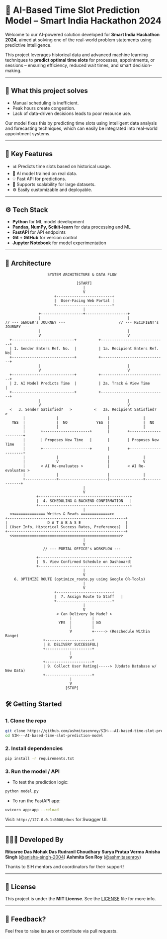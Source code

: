 
# 🎯 AI-Based Time Slot Prediction Model – Smart India Hackathon 2024

Welcome to our AI-powered solution developed for **Smart India Hackathon 2024**, aimed at solving one of the real-world problem statements using predictive intelligence.

This project leverages historical data and advanced machine learning techniques to **predict optimal time slots** for processes, appointments, or sessions – ensuring efficiency, reduced wait times, and smart decision-making.

---

## 🚀 What this project solves

- Manual scheduling is inefficient.
- Peak hours create congestion.
- Lack of data-driven decisions leads to poor resource use.

Our model fixes this by predicting time slots using intelligent data analysis and forecasting techniques, which can easily be integrated into real-world appointment systems.

---

## 🧩 Key Features

- 📊 Predicts time slots based on historical usage.
- 🤖 AI model trained on real data.
- 💡 Fast API for predictions.
- 🧠 Supports scalability for large datasets.
- ⚙️ Easily customizable and deployable.

---

## ⚙️ Tech Stack

- **Python** for ML model development
- **Pandas, NumPy, Scikit-learn** for data processing and ML
- **FastAPI** for API endpoints
- **Git + GitHub** for version control
- **Jupyter Notebook** for model experimentation

---

## 🧠 Architecture

                       SYSTEM ARCHITECTURE & DATA FLOW                         

                                    [START]
                                       |
                                       V
                          +-------------------------+
                          |  User-Facing Web Portal |
                          +-------------------------+
                                       |
                   +-------------------+-------------------+
                   |                                       |
    // --- SENDER's JOURNEY ---                        // --- RECIPIENT's JOURNEY ---
                   |                                       |
                   V                                       V
      +----------------------------+          +-----------------------------+
      | 1. Sender Enters Ref. No.  |          | 1a. Recipient Enters Ref. No|
      +----------------------------+          +-----------------------------+
                   |                                       |
                   V                                       V
      +----------------------------+          +-----------------------------+
      | 2. AI Model Predicts Time  |          | 2a. Track & View Time       |
      +----------------------------+          +-----------------------------+
                   |                                       |
                   V                                       V
      <   3. Sender Satisfied?   >          <   3a. Recipient Satisfied?  >
            |              |                      |               |
       YES  |              |  NO             YES  |               |  NO
            |              |                      |               |
            |       +---------------------+       |        +----------------------+
            |       | Proposes New Time   |       |        | Proposes New Time    |
            |       +---------------------+       |        +----------------------+
            |              |                      |               |
            |              V                      |               V
            |       < AI Re-evaluates >           |        < AI Re-evaluates >
            |              |                      |               |
            +--------------+----------------------)---------------+--------------+
                                       |
                                       V
                  +-----------------------------------------+
                  |  4. SCHEDULING & BACKEND CONFIRMATION   |
                  +-----------------------------------------+
                                       |
      <<============== Writes & Reads =============>>
    +-----------------------------------------------------+
    |                  D A T A B A S E                    |
    | (User Info, Historical Success Rates, Preferences)  |
    +-----------------------------------------------------+
      <<===============================================>>
                                       |
                                       V
                     // --- PORTAL OFFICE's WORKFLOW ---

                  +-----------------------------------------+
                  |  5. View Confirmed Schedule on Dashboard|
                  +-----------------------------------------+
                                       |
                                       V
        6. OPTIMIZE ROUTE (optimize_route.py using Google OR-Tools)             
                                       |
                                       V
                          +-------------------------+
                          |  7. Assign Route to Staff   |
                          +-------------------------+
                                       |
                                       V
                           < Can Delivery Be Made? >
                                 |         |
                            YES  |         | NO
                                 |         |
                                 V         +-----> (Reschedule Within Range)
                     +---------------------+
                     | 8. DELIVERY SUCCESSFUL|
                     +---------------------+
                                 |
                                 V
                     +---------------------+
                     | 9. Collect User Rating|-----> (Update Database w/ New Data)
                     +---------------------+
                                 |
                                 V
                               [STOP]


## 🛠️ Getting Started

### 1. Clone the repo

```bash
git clone https://github.com/ashmitasenroy/SIH---AI-based-time-slot-prediction-model.git
cd SIH---AI-based-time-slot-prediction-model
````

### 2. Install dependencies

```bash
pip install -r requirements.txt
```

### 3. Run the model / API

* To test the prediction logic:

```bash
python model.py
```

* To run the FastAPI app:

```bash
uvicorn app:app --reload
```

Visit: `http://127.0.0.1:8000/docs` for Swagger UI.

---

## 👩🏻‍💻 Developed By

 **Ritusree Das** 
 **Mohak Das** 
 **Rudranil Choudhary** 
 **Surya Pratap Verma** 
 **Anisha Singh** ([@anisha-singh-2004](https://github.com/anisha-singh-2004))
 **Ashmita Sen Roy** ([@ashmitasenroy](https://github.com/ashmitasenroy))
 

    
  

Thanks to SIH mentors and coordinators for their support!

---

## 📄 License

This project is under the **MIT License**. See the [LICENSE](LICENSE) file for more info.

---

## 💬 Feedback?

Feel free to raise issues or contribute via pull requests.

